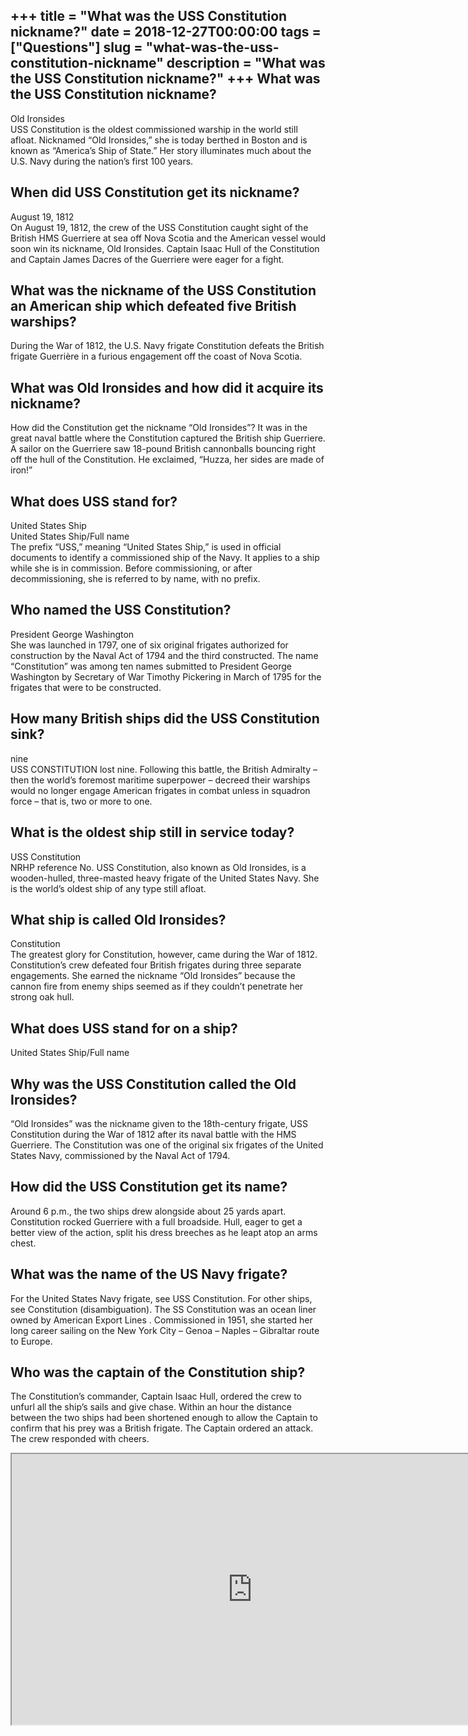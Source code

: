 +++
title = "What was the USS Constitution nickname?"
date = 2018-12-27T00:00:00
tags = ["Questions"]
slug = "what-was-the-uss-constitution-nickname"
description = "What was the USS Constitution nickname?"
+++
What was the USS Constitution nickname?
---------------------------------------

Old Ironsides  
USS Constitution is the oldest commissioned warship in the world still afloat. Nicknamed “Old Ironsides,” she is today berthed in Boston and is known as “America’s Ship of State.” Her story illuminates much about the U.S. Navy during the nation’s first 100 years.

When did USS Constitution get its nickname?
-------------------------------------------

August 19, 1812  
On August 19, 1812, the crew of the USS Constitution caught sight of the British HMS Guerriere at sea off Nova Scotia and the American vessel would soon win its nickname, Old Ironsides. Captain Isaac Hull of the Constitution and Captain James Dacres of the Guerriere were eager for a fight.

What was the nickname of the USS Constitution an American ship which defeated five British warships?
----------------------------------------------------------------------------------------------------

During the War of 1812, the U.S. Navy frigate Constitution defeats the British frigate Guerrière in a furious engagement off the coast of Nova Scotia.

What was Old Ironsides and how did it acquire its nickname?
-----------------------------------------------------------

How did the Constitution get the nickname “Old Ironsides”? It was in the great naval battle where the Constitution captured the British ship Guerriere. A sailor on the Guerriere saw 18-pound British cannonballs bouncing right off the hull of the Constitution. He exclaimed, “Huzza, her sides are made of iron!”

What does USS stand for?
------------------------

United States Ship  
United States Ship/Full name  
The prefix “USS,” meaning “United States Ship,” is used in official documents to identify a commissioned ship of the Navy. It applies to a ship while she is in commission. Before commissioning, or after decommissioning, she is referred to by name, with no prefix.

Who named the USS Constitution?
-------------------------------

President George Washington  
She was launched in 1797, one of six original frigates authorized for construction by the Naval Act of 1794 and the third constructed. The name “Constitution” was among ten names submitted to President George Washington by Secretary of War Timothy Pickering in March of 1795 for the frigates that were to be constructed.

How many British ships did the USS Constitution sink?
-----------------------------------------------------

nine  
USS CONSTITUTION lost nine. Following this battle, the British Admiralty – then the world’s foremost maritime superpower – decreed their warships would no longer engage American frigates in combat unless in squadron force – that is, two or more to one.

What is the oldest ship still in service today?
-----------------------------------------------

USS Constitution  
NRHP reference No. USS Constitution, also known as Old Ironsides, is a wooden-hulled, three-masted heavy frigate of the United States Navy. She is the world’s oldest ship of any type still afloat.

What ship is called Old Ironsides?
----------------------------------

Constitution  
The greatest glory for Constitution, however, came during the War of 1812. Constitution’s crew defeated four British frigates during three separate engagements. She earned the nickname “Old Ironsides” because the cannon fire from enemy ships seemed as if they couldn’t penetrate her strong oak hull.

What does USS stand for on a ship?
----------------------------------

United States Ship/Full name

Why was the USS Constitution called the Old Ironsides?
------------------------------------------------------

“Old Ironsides” was the nickname given to the 18th-century frigate, USS Constitution during the War of 1812 after its naval battle with the HMS Guerriere. The Constitution was one of the original six frigates of the United States Navy, commissioned by the Naval Act of 1794.

How did the USS Constitution get its name?
------------------------------------------

Around 6 p.m., the two ships drew alongside about 25 yards apart. Constitution rocked Guerriere with a full broadside. Hull, eager to get a better view of the action, split his dress breeches as he leapt atop an arms chest.

What was the name of the US Navy frigate?
-----------------------------------------

For the United States Navy frigate, see USS Constitution. For other ships, see Constitution (disambiguation). The SS Constitution was an ocean liner owned by American Export Lines . Commissioned in 1951, she started her long career sailing on the New York City – Genoa – Naples – Gibraltar route to Europe.

Who was the captain of the Constitution ship?
---------------------------------------------

The Constitution’s commander, Captain Isaac Hull, ordered the crew to unfurl all the ship’s sails and give chase. Within an hour the distance between the two ships had been shortened enough to allow the Captain to confirm that his prey was a British frigate. The Captain ordered an attack. The crew responded with cheers.

<iframe allow="accelerometer; autoplay; clipboard-write; encrypted-media; gyroscope; picture-in-picture" allowfullscreen="" class="__youtube_prefs__  epyt-is-override  no-lazyload" data-no-lazy="1" data-origheight="433" data-origwidth="770" data-skipgform_ajax_framebjll="" height="433" id="_ytid_41092" loading="lazy" src="https://www.youtube.com/embed/kvrkkk9euno?enablejsapi=1&autoplay=0&cc_load_policy=0&cc_lang_pref=&iv_load_policy=1&loop=0&modestbranding=0&rel=1&fs=1&playsinline=0&autohide=2&theme=dark&color=red&controls=1&" title="YouTube player" width="770"></iframe>